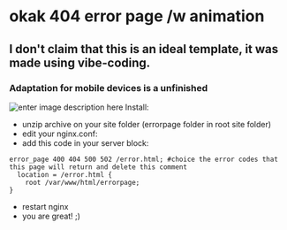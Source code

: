 # okak 404 error page /w animation

## I don't claim that this is an ideal template, it was made using vibe-coding.

### Adaptation for mobile devices is a unfinished

![enter image description here](https://i.ibb.co/rKLSrRMP/4-DC435-DC-6-CEB-4696-AE33-D1-DD6-F61-FF92.png)
Install:
- unzip archive on your site folder (errorpage folder in root site folder)
- edit your nginx.conf:
- add this code in your server block:

```
error_page 400 404 500 502 /error.html; #choice the error codes that this page will return and delete this comment
  location = /error.html {
    root /var/www/html/errorpage;
}
```

- restart nginx
- you are great! ;)
